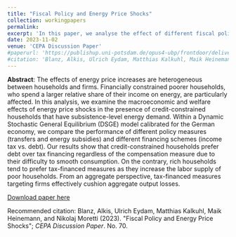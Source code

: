 ```yaml
---
title: "Fiscal Policy and Energy Price Shocks"
collection: workingpapers
permalink: 
excerpt: 'In this paper, we analyse the effect of different fiscal policy measures in response to a non-anticipated energy price shock in a real-business-cycle model with heterogeneous households differing ith respect to their energy consumption and savings capacity.'
date: 2023-11-02
venue: 'CEPA Discussion Paper'
#paperurl: 'https://publishup.uni-potsdam.de/opus4-ubp/frontdoor/deliver/index/docId/61276/file/cepa70.pdf'
#citation: 'Blanz, Alkis, Ulrich Eydam, Matthias Kalkuhl, Maik Heinemann, and Nikolaj Moretti (2023). &quot;Fiscal Policy and Energy Price Shocks.&quot; <i>CEPA Discussion Paper</i>. No. 70.'
---
```

**Abstract**: The effects of energy price increases are heterogeneous between households and firms. Financially constrained poorer households, who spend a larger relative share of their income on energy, are particularly affected. In this analysis, we examine the macroeconomic and welfare effects of energy price shocks in the presence of credit-constrained households that have subsistence-level energy demand. Within a Dynamic Stochastic General Equilibrium (DSGE) model calibrated for the German economy, we compare the performance of different policy measures (transfers and energy subsidies) and different financing schemes (income tax vs. debt). Our results show that credit-constrained households prefer debt over tax financing regardless of the compensation measure due to their difficulty to smooth consumption. On the contrary, rich households tend to prefer tax-financed measures as they increase the labor supply of poor households. From an aggregate perspective, tax-financed measures targeting firms effectively cushion aggregate output losses.

[Download paper here](https://publishup.uni-potsdam.de/opus4-ubp/frontdoor/deliver/index/docId/61276/file/cepa70.pdf)

Recommended citation: Blanz, Alkis, Ulrich Eydam, Matthias Kalkuhl, Maik Heinemann, and Nikolaj Moretti (2023). "Fiscal Policy and Energy Price Shocks"; <i>CEPA Discussion Paper</i>. No. 70.
